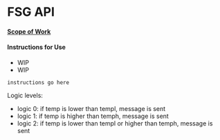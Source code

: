 # FSG API

#### [Scope of Work](./SOW.md)
#### Instructions for Use

- WIP
- WIP
```
instructions go here
```

Logic levels:
- logic 0: if temp is lower than templ, message is sent
- logic 1: if temp is higher than temph, message is sent
- logic 2: if temp is lower than templ or higher than temph, message is sent
